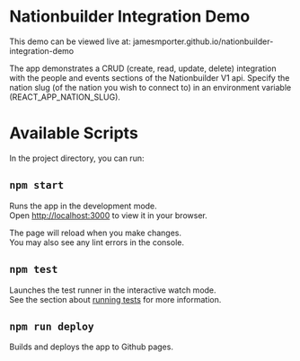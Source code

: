 # Nationbuilder Integration Demo

This demo can be viewed live at: jamesmporter.github.io/nationbuilder-integration-demo

The app demonstrates a CRUD (create, read, update, delete) integration with the people and events sections of the Nationbuilder V1 api.
Specify the nation slug (of the nation you wish to connect to) in an environment variable (REACT_APP_NATION_SLUG).

# Available Scripts

In the project directory, you can run:

## `npm start`

Runs the app in the development mode.\
Open [http://localhost:3000](http://localhost:3000) to view it in your browser.

The page will reload when you make changes.\
You may also see any lint errors in the console.

## `npm test`

Launches the test runner in the interactive watch mode.\
See the section about [running tests](https://facebook.github.io/create-react-app/docs/running-tests) for more information.

## `npm run deploy`

Builds and deploys the app to Github pages.
